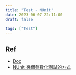 ```yaml
---
title: "Test - NUnit"
date: 2023-06-07 22:11:00
draft: false

tags: ["Test"]
---
```


## Ref
- [Doc](https://docs.nunit.org/articles/nunit/writing-tests/assertions/assertion-models/classic.html)
- [NUnit 幾個參數化測試的方式](https://blog.yowko.com/nunit-parameterized-test/)